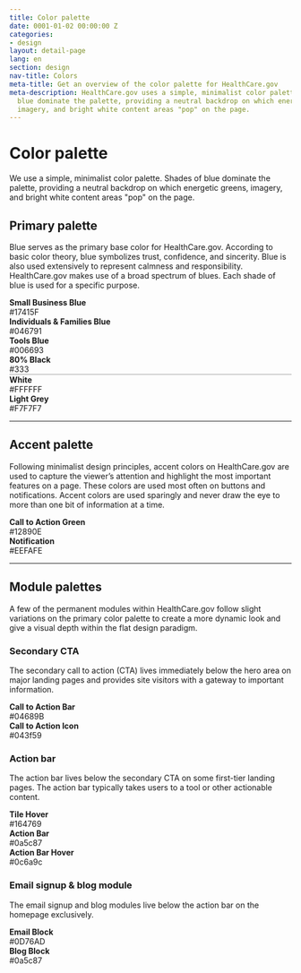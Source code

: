 ```yaml
---
title: Color palette
date: 0001-01-02 00:00:00 Z
categories:
- design
layout: detail-page
lang: en
section: design
nav-title: Colors
meta-title: Get an overview of the color palette for HealthCare.gov
meta-description: HealthCare.gov uses a simple, minimalist color palette. Shades of
  blue dominate the palette, providing a neutral backdrop on which energetic greens,
  imagery, and bright white content areas "pop" on the page.
---
```


# Color palette

<div class="intro">
We  use a simple, minimalist color palette. Shades of blue dominate the palette, providing a neutral backdrop on which energetic greens, imagery, and bright white content areas "pop" on the page.
</div>

<div class="hr"></div>

## Primary palette

Blue serves as the primary base color for HealthCare.gov. According to basic color theory, blue symbolizes trust, confidence, and sincerity. Blue is also used extensively to represent calmness and responsibility. HealthCare.gov makes use of a broad spectrum of blues. Each shade of blue is used for a specific purpose.

<div class="row adjust-margin-top">
	<div class="col-xs-6 col-md-4">
		<div style="background:#17415F;" aria-hidden="true" class="circle pull-left"></div>
		<div class="description">
			<strong>Small Business Blue</strong> <br />
			#17415F
		</div>
	</div>
	<div class="col-xs-6 col-md-4">
		<div style="background:#046791;" aria-hidden="true" class="circle pull-left"></div>
		<div class="description">
			<strong>Individuals &amp; Families Blue</strong> <br />
			#046791
		</div>
	</div>
	<div class="col-xs-6 col-md-4">
		<div style="background:#006693;" aria-hidden="true" class="circle pull-left"></div>
		<div class="description">
			<strong>Tools Blue</strong> <br />
			#006693
		</div>
	</div>

</div>

<div class="row">
	<div class="col-xs-6 col-md-4">
		<div style="background:#333;" aria-hidden="true" class="circle pull-left"></div>
		<div class="description">
			<strong>80% Black</strong> <br />
			#333
		</div>
	</div>
	<div class="col-xs-6 col-md-4">
		<div style="background:#FFFFFF;border:1px solid #ccc;" aria-hidden="true" class="circle pull-left"></div>
		<div class="description">
			<strong>White</strong> <br />
			#FFFFFF
		</div>
	</div>
	<div class="col-xs-6 col-md-4">
		<div style="background:#F7F7F7;" aria-hidden="true" class="circle pull-left"></div>
		<div class="description">
			<strong>Light Grey</strong> <br />
			#F7F7F7
		</div>
	</div>
</div>

<hr class="adjust-margin-top">

## Accent palette

Following minimalist design principles, accent colors on HealthCare.gov are used to capture the viewer’s attention and highlight the most important features on a page. These colors are used most often on buttons and notifications. Accent colors are used sparingly and never draw the eye to more than one bit of information at a time.

<div class="row adjust-margin-top">
	<div class="col-xs-6 col-md-4">
		<div style="background:#12890E;" aria-hidden="true" class="circle pull-left"></div>
		<div class="description">
			<strong>Call to Action Green</strong> <br />
			#12890E
		</div>
	</div>
	<div class="col-xs-6 col-md-4">
		<div style="background:#EEFAFE;" aria-hidden="true" class="circle pull-left"></div>
		<div class="description">
			<strong>Notification</strong> <br />
			#EEFAFE
		</div>
	</div>
</div>

<hr class="adjust-margin-top">

## Module palettes

A few of the permanent modules within HealthCare.gov follow slight variations on the primary color palette to create a more dynamic look and give a visual depth within the flat design paradigm.

### Secondary CTA

The secondary call to action (CTA) lives immediately below the hero area on major landing pages and provides site visitors with a gateway to important information.

<div class="row adjust-margin-top">
	<div class="col-xs-6 col-md-4">
		<div style="background:#04689B;" aria-hidden="true" class="circle pull-left"></div>
		<div class="description">
			<strong>Call to Action Bar</strong> <br />
			#04689B
		</div>
	</div>
	<div class="col-xs-6 col-md-4">
		<div style="background:#043f59;" aria-hidden="true" class="circle pull-left"></div>
		<div class="description">
			<strong>Call to Action Icon</strong> <br />
			#043f59
		</div>
	</div>
</div>

### Action bar

The action bar lives below the secondary CTA on some first-tier landing pages. The action bar typically takes users to a tool or other actionable content.

<div class="row adjust-margin-top">
	<div class="col-xs-6 col-md-4">
		<div style="background:#164769;" aria-hidden="true" class="circle pull-left"></div>
		<div class="description">
			<strong>Tile Hover</strong> <br />
			#164769
		</div>
	</div>
	<div class="col-xs-6 col-md-4">
		<div style="background:#0a5c87;" aria-hidden="true" class="circle pull-left"></div>
		<div class="description">
			<strong>Action Bar</strong> <br />
			#0a5c87
		</div>
	</div>
	<div class="col-xs-6 col-md-4">
		<div style="background:#0c6a9c;" aria-hidden="true" class="circle pull-left"></div>
		<div class="description">
			<strong>Action Bar Hover</strong> <br />
			#0c6a9c
		</div>
	</div>
</div>

### Email signup &amp; blog module

The email signup and blog modules live below the action bar on the homepage exclusively.

<div class="row adjust-margin-top">
	<div class="col-xs-6 col-md-4">
		<div style="background:#0D76AD;" aria-hidden="true" class="circle pull-left"></div>
		<div class="description">
			<strong>Email Block</strong> <br />
			#0D76AD
		</div>
	</div>
	<div class="col-xs-6 col-md-4">
		<div style="background:#0a5c87;" aria-hidden="true" class="circle pull-left"></div>
		<div class="description">
			<strong>Blog Block</strong> <br />
			#0a5c87
		</div>
	</div>
</div>
